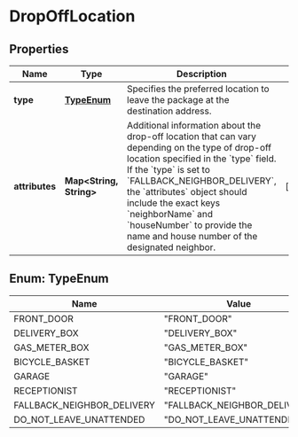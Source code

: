 # DropOffLocation

## Properties
Name | Type | Description | Notes
------------ | ------------- | ------------- | -------------
**type** | [**TypeEnum**](#TypeEnum) | Specifies the preferred location to leave the package at the destination address. | 
**attributes** | **Map&lt;String, String&gt;** | Additional information about the drop-off location that can vary depending on the type of drop-off location specified in the &#x60;type&#x60; field. If the &#x60;type&#x60; is set to &#x60;FALLBACK_NEIGHBOR_DELIVERY&#x60;, the &#x60;attributes&#x60; object should include the exact keys &#x60;neighborName&#x60; and &#x60;houseNumber&#x60; to provide the name and house number of the designated neighbor. |  [optional]

<a name="TypeEnum"></a>
## Enum: TypeEnum
Name | Value
---- | -----
FRONT_DOOR | &quot;FRONT_DOOR&quot;
DELIVERY_BOX | &quot;DELIVERY_BOX&quot;
GAS_METER_BOX | &quot;GAS_METER_BOX&quot;
BICYCLE_BASKET | &quot;BICYCLE_BASKET&quot;
GARAGE | &quot;GARAGE&quot;
RECEPTIONIST | &quot;RECEPTIONIST&quot;
FALLBACK_NEIGHBOR_DELIVERY | &quot;FALLBACK_NEIGHBOR_DELIVERY&quot;
DO_NOT_LEAVE_UNATTENDED | &quot;DO_NOT_LEAVE_UNATTENDED&quot;

